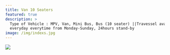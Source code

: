 ```yaml
---
title: Van 10 Seaters
featured: true
description: >
  Type of Vehicle : MPV, Van, Mini Bus, Bus (10 seater) ||Travessel available
  everyday everytime from Monday-Sunday, 24hours stand-by
image: /img/indexs.jpg
---
```

![](/img/indexd.jpg)
